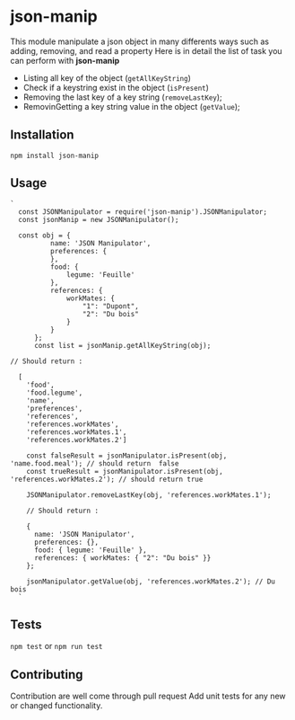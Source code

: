 # json-manip

This module manipulate a json object in many differents ways such as adding, removing, and read a property
Here is in detail the list of task you can perform with **json-manip**

* Listing all key of the object (`getAllKeyString`)
* Check if a keystring exist in the object (`isPresent`)
* Removing the last key of a key string (`removeLastKey`);
* RemovinGetting a key string value in the object (`getValue`);

## Installation

  `npm install json-manip`

## Usage    

    `  
      const JSONManipulator = require('json-manip').JSONManipulator;
      const jsonManip = new JSONManipulator();

      const obj = {
              name: 'JSON Manipulator',
              preferences: {
              },
              food: {
                  legume: 'Feuille'
              },
              references: {
                  workMates: {
                      "1": "Dupont",
                      "2": "Du bois"
                  }
              }
          };        
          const list = jsonManip.getAllKeyString(obj);          

    // Should return : 
    
      [
        'food',
        'food.legume',
        'name',
        'preferences',
        'references',
        'references.workMates',
        'references.workMates.1',
        'references.workMates.2']  
   
        const falseResult = jsonManipulator.isPresent(obj, 'name.food.meal'); // should return  false
        const trueResult = jsonManipulator.isPresent(obj, 'references.workMates.2'); // should return true
    
        JSONManipulator.removeLastKey(obj, 'references.workMates.1');

        // Should return : 

        {
          name: 'JSON Manipulator',
          preferences: {},
          food: { legume: 'Feuille' },
          references: { workMates: { "2": "Du bois" }}
        };

        jsonManipulator.getValue(obj, 'references.workMates.2'); // Du bois
      `


## Tests

  `npm test` or `npm run test`

## Contributing

Contribution are well come through pull request
Add unit tests for any new or changed functionality.
